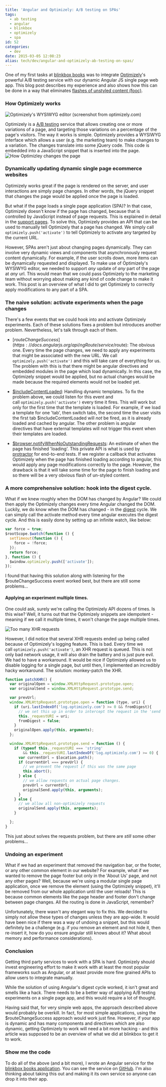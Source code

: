 ```yaml
---
title: 'Angular and Optimizely: A/B testing on SPAs'
tags:
  - ab testing
  - angular
  - blinkbox
  - optimizely
  - spa
id: 52
categories:
  - dev
date: 2015-03-05 12:08:23
alias: tech/dev/angular-and-optimizely-ab-testing-on-spas/
---
```


One of my first tasks at [blinkbox books](https://www.blinkboxbooks.com/) was to integrate [Optimizely](https://www.optimizely.com/)'s powerful A/B testing service with our dynamic Angular JS single page web app. This blog post describes my experience and also shows how this can be done in a way that eliminates [flashes of unstyled content (fooc)](http://en.wikipedia.org/wiki/Flash_of_unstyled_content).

### How Optimizely works

![Optimizely's WYSIWYG editor (screenshot from optimizely.com)](/images/optimizely-screenshot.png)

Optimizely is a [A/B testing](https://www.optimizely.com/ab-testing/) service that allows creating one or more variations of a page, and targeting those variations on a percentage of the page's visitors. The way it works is simple. Optimizely provides a WYSIWYG interface which allows a user (e.g. the marketing team) to make changes to a variation. The changes translate into some jQuery code. This code is embedded into a JavaScript snippet that is inserted into the page.
![How Optimizley changes the page](/images/optimizely-flow.png)

### Dynamically updating dynamic single page ecommerce websites

Optimizely works great if the page is rendered on the server, and user interactions are simply page changes. In other words, the jQuery snippet that changes the page would be applied once the page is loaded.

But what if the page loads a single page application (SPA)? In that case, Optimizely doesn't know if the page has changed, because that is controlled by JavaScript instead of page requests. This is explained in detail in the [support pages](https://help.optimizely.com/hc/en-us/articles/203326524-AngularJS-Backbone-js-and-other-Single-Page-Applications). To solve this, Optimizely provides an API that can be used to manually tell Optimizely that a page has changed. We simply call `optimizely.push('activate')` to tell Optimizely to activate any targeted by the current URL.

However, SPAs aren't just about changing pages dynamically. They can involve very dynamic views and components that asynchronously request content dynamically. For example, if the user scrolls down, more items can be dynamically requested and displayed. To make use of Optimizely's WYSIWYG editor, we needed to support _any_ update of _any_ part of the page at _any_ url. This would mean that we could pass Optimizely to the marketing team without worrying about making any kind of code change to make it work. This post is an overview of what I did to get Optimizely to correctly apply modifications to any part of a SPA.

### The naive solution: activate experiments when the page changes

There's a few events that we could hook into and activate Optimizely experiments. Each of these solutions fixes a problem but introduces another problem. Nevertheless, let's talk through each of them.

*  [$routeChangeSuccess](https://docs.angularjs.org/api/ngRoute/service/$route): The obvious one. Every time the page changes, we need to apply any experiments that might be associated with the new URL. We call `optimizely.push('activate')` and this will take care of everything for us. The problem with this is that there might be angular directives and embedded modules in the page which load dynamically. In this case, the Optimizely snippet would be applied, but no actual changes would be made because the required elements would not be loaded yet.

*   [$includeContentLoaded](https://docs.angularjs.org/api/ng/directive/ngInclude): Handling dynamic templates. To fix the problem above, we could listen for this event and call `optimizely.push('activate')` every time it fires. This will work but only for the first time that the template is loaded. For example, if we load a template for one 'tab', then switch tabs, the second time the user visits the first tab $includeContentLoaded will _not_ be fired, as it is already loaded and cached by angular. The other problem is angular directives that have external templates will not trigger this event when their templates are loaded.

*   [$browser.notifyWhenNoOutstandingRequests](https://github.com/angular/angular.js/blob/master/src/ng/browser.js#L75): An estimate of when the page has finished 'loading'. This private API is what is used by [protractor](https://github.com/angular/protractor) for end-to-end tests. If we register a callback that activates Optimizely when the page has finished loading according to angular, this would apply any page modifications correctly to the page. However, the drawback is that it will take some time for the page to finish loading and so there will be a very obvious flash of un-styled content.

### A more comprehensive solution: hook into the digest cycle.

What if we knew roughly when the DOM has changed by Angular? We could then apply the Optimizely changes every time Angular changed the DOM. Luckily, we do know when the DOM has changed - in the [digest](http://angular-tips.com/blog/2013/08/watch-how-the-apply-runs-a-digest/) cycle. We can simply call the activate method every time angular executes the digest cycle. And this is easily done by setting up an infinite watch, like below:

```js
var force = true;
$rootScope.$watch(function () {
  setTimeout(function () {
    force = !force;
  });
  return force;
}, function () {
  $window.optimizely.push(['activate']);
});
```


I found that having this solution along with listening for the $routeChangeSuccess event worked best, but there are still some problems...

#### Applying an experiment multiple times.

One could ask, surely we're calling the Optimizely API dozens of times. Is this wise? Well, it turns out that the Optimizely snippets are idempotent - meaning if we call it multiple times, it won't change the page multiple times.

![Too many XHR requests](/images/xhr-toodamnhigh.jpg)

However, I did notice that several XHR requests ended up being called because of Optimizely's logging feature. This is bad. Every time we call `optimizely.push('activate')`, an XHR request is queued. This is not only bad network usage, it will also drain the battery and is just pure evil. We had to have a workaround. It would be nice if Optimizely allowed us to disable logging for a single page, but until then, I implemented an incredibly hacky workaround. The solution: monkey-patch the XHR.

```js
function patchXHR() {
  var originalOpen = window.XMLHttpRequest.prototype.open;
  var originalSend = window.XMLHttpRequest.prototype.send;

  var prevUrl;
  window.XMLHttpRequest.prototype.open = function (type, uri) {
    if (uri.lastIndexOf('log.optimizely.com') >= 0 && fromDigest){
      // we set this up in order to intercept the request in the 'send' function.
      this._requestURI = uri;
      fromDigest = false;
    }
    originalOpen.apply(this, arguments);
  };

  window.XMLHttpRequest.prototype.send = function () {
    if (typeof this._requestURI === 'string'
        && this._requestURI.lastIndexOf('log.optimizely.com') >= 0) {
      var currentUrl = $location.path();
      if (currentUrl === prevUrl) {
        // we prevent the request if this was the same page
        this.abort();
      } else {
        // we allow requests on actual page changes.
        prevUrl = currentUrl;
        originalSend.apply(this, arguments);
      }
    } else {
      // we allow all non-optimizely requests
      originalSend.apply(this, arguments);
    }

  };
}
```

This just about solves the requests problem, but there are _still_ some other problems...

### Undoing an experiment

What if we had an experiment that removed the navigation bar, or the footer, or any other common element in our website? For example, what if we wanted to remove the page footer but only in the 'About Us' page, and not any other pages? Well, because we're using a modular single page application, once we remove the element (using the Optimizely snippet), it'll be removed from our whole application until the user reloads! This is because common elements like the page header and footer don't change between page changes. All the routing is done in JavaScript, remember?

Unfortunately, there wasn't any elegant way to fix this. We decided to simply not allow these types of changes unless they are app-wide. It would have been nice if there was a way of undoing a snippet, but this would definitely be a challenge (e.g. if you remove an element and not hide it, then re-insert it, how do you ensure angular still knows about it? What about memory and performance considerations).

### Conclusion

Getting third party services to work with a SPA is hard. Optimizely should invest engineering effort to make it work with at least the most popular frameworks such as Angular, or at least provide more fine grained APIs to allow users to integrate manually.

While the solution of using Angular's digest cycle worked, it isn't great and smells like a hack. There needs to be a better way of applying A/B testing experiments on a single page app, and this would require a lot of thought.

Having said that, for very simple web apps, the approach described above would probably be overkill. In fact, for most simple applications, using the $routeChangeSuccess approach would work just fine. However, if your app is dynamic and has many components and directives which are also dynamic, getting Optimizely to work will need a bit more hacking - and this article was supposed to be an overview of what we did at blinkbox to get it to work.

### Show me the code

To do all of the above (and a bit more), I wrote an Angular service for the [blinkbox books application](https://github.com/blinkboxbooks/client-web-app.js). You can see the service on [GitHub](https://github.com/blinkboxbooks/client-web-app.js/blob/master/app/scripts/services/optimizely_service.js). I'm also thinking about taking this out and making it its own service so anyone can drop it into their app.